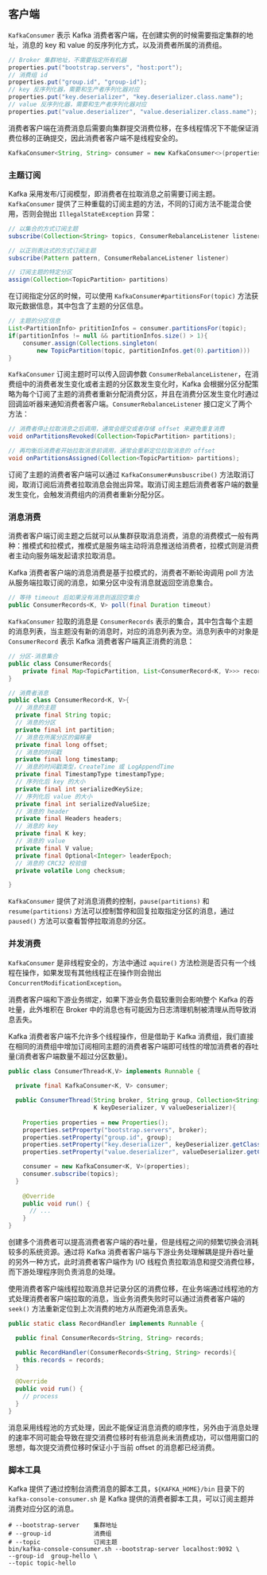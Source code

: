 ## 客户端
`KafkaConsumer` 表示 Kafka 消费者客户端，在创建实例的时候需要指定集群的地址，消息的 key 和 value 的反序列化方式，以及消费者所属的消费组。
```java
// Broker 集群地址，不需要指定所有机器
properties.put("bootstrap.servers", "host:port");
// 消费组 id
properties.put("group.id", "group-id");
// key 反序列化器，需要和生产者序列化器对应
properties.put("key.deserializer", "key.deserializer.class.name");
// value 反序列化器，需要和生产者序列化器对应
properties.put("value.deserializer", "value.deserializer.class.name");
```
消费者客户端在消费消息后需要向集群提交消费位移，在多线程情况下不能保证消费位移的正确提交，因此消费者客户端不是线程安全的。
```java
KafkaConsumer<String, String> consumer = new KafkaConsumer<>(properties);
```

### 主题订阅
Kafka 采用发布/订阅模型，即消费者在拉取消息之前需要订阅主题。`KafkaConsumer` 提供了三种重载的订阅主题的方法，不同的订阅方法不能混合使用，否则会抛出 `IllegalStateException` 异常：
```java
// 以集合的方式订阅主题
subscribe(Collection<String> topics, ConsumerRebalanceListener listener)

// 以正则表达式的方式订阅主题
subscribe(Pattern pattern, ConsumerRebalanceListener listener)

// 订阅主题的特定分区
assign(Collection<TopicPartition> partitions)
```
在订阅指定分区的时候，可以使用 `KafkaConsumer#partitionsFor(topic)` 方法获取元数据信息，其中包含了主题的分区信息。
```java
// 主题的分区信息
List<PartitionInfo> prititionInfos = consumer.partitionsFor(topic);
if(partitionInfos != null && partitionInfos.size() > 1){
    consumer.assign(Collections.singleton(
        new TopicPartition(topic, partitionInfos.get(0).partition)))
}
```
`KafkaConsumer` 订阅主题时可以传入回调参数 `ConsumerRebalanceListener`，在消费组中的消费者发生变化或者主题的分区数发生变化时，Kafka 会根据分区分配策略为每个订阅了主题的消费者重新分配消费分区，并且在消费分区发生变化时通过回调监听器来通知消费者客户端。`ConsumerRebalanceListener` 接口定义了两个方法：
```java
// 消费者停止拉取消息之后调用，通常会提交或者存储 offset 来避免重复消费
void onPartitionsRevoked(Collection<TopicPartition> partitions);

// 再均衡后消费者开始拉取消息前调用，通常会重新定位拉取消息的 offset
void onPartitionsAssigned(Collection<TopicPartition> partitions);
```
订阅了主题的消费者客户端可以通过 `KafkaConsumer#unsbuscribe()` 方法取消订阅，取消订阅后消费者拉取消息会抛出异常。取消订阅主题后消费者客户端的数量发生变化，会触发消费组内的消费者重新分配分区。

### 消息消费

消费者客户端订阅主题之后就可以从集群获取消息消费，消息的消费模式一般有两种：推模式和拉模式，推模式是服务端主动将消息推送给消费者，拉模式则是消费者主动向服务端发起请求拉取消息。

Kafka 消费者客户端的消息消费是基于拉模式的，消费者不断轮询调用 poll 方法从服务端拉取订阅的消息，如果分区中没有消息就返回空消息集合。
```java
// 等待 timeout 后如果没有消息则返回空集合
public ConsumerRecords<K, V> poll(final Duration timeout)
```
`KafkaConsumer` 拉取的消息是 `ConsumerRecords` 表示的集合，其中包含每个主题的消息列表，当主题没有新的消息时，对应的消息列表为空。消息列表中的对象是 `ConsumerRecord` 表示 Kafka 消费者客户端真正消费的消息：
```java
// 分区-消息集合
public class ConsumerRecords{
    private final Map<TopicPartition, List<ConsumerRecord<K, V>>> records;
}

// 消费者消息
public class ConsumerRecord<K, V>{
  // 消息的主题
  private final String topic;
  // 消息的分区
  private final int partition;
  // 消息在所属分区的偏移量
  private final long offset;
  // 消息的时间戳
  private final long timestamp;
  // 消息的时间戳类型，CreateTime 或 LogAppendTime
  private final TimestampType timestampType;
  // 序列化后 key 的大小
  private final int serializedKeySize;
  // 序列化后 value 的大小
  private final int serializedValueSize;
  // 消息的 header
  private final Headers headers;
  // 消息的 key
  private final K key;
  // 消息的 value
  private final V value;
  private final Optional<Integer> leaderEpoch;
  // 消息的 CRC32 校验值
  private volatile Long checksum;

}
```
`KafkaConsumer` 提供了对消息消费的控制，`pause(partitions)` 和 `resume(partitions)` 方法可以控制暂停和回复拉取指定分区的消息，通过 `paused()` 方法可以查看暂停拉取消息的分区。

### 并发消费
`KafkaConsumer` 是非线程安全的，方法中通过 `aquire()` 方法检测是否只有一个线程在操作，如果发现有其他线程正在操作则会抛出 `ConcurrentModificationException`。

消费者客户端和下游业务绑定，如果下游业务负载较重则会影响整个 Kafka 的吞吐量，此外堆积在 Broker 中的消息也有可能因为日志清理机制被清理从而导致消息丢失。

Kafka 消费者客户端不允许多个线程操作，但是借助于 Kafka 消费组，我们直接在相同的消费组中增加订阅相同主题的消费者客户端即可线性的增加消费者的吞吐量(消费者客户端数量不超过分区数量)。
```java
public class ConsumerThread<K,V> implements Runnable {
  
  private final KafkaConsumer<K, V> consumer;

  public ConsumerThread(String broker, String group, Collection<String> topics, 
                        K keyDeserializer, V valueDeserializer){
      
    Properties properties = new Properties();
    properties.setProperty("bootstrap.servers", broker);
    properties.setProperty("group.id", group);
    properties.setProperty("key.deserializer", keyDeserializer.getClass().getName());
    properties.setProperty("value.deserializer", valueDeserializer.getClass().getName());

    consumer = new KafkaConsumer<K, V>(properties);
    consumer.subscribe(topics);
  }
 
    @Override
    public void run() {
      // ...
    }
}
```
创建多个消费者可以提高消费者客户端的吞吐量，但是线程之间的频繁切换会消耗较多的系统资源。通过将 Kafka 消费者客户端与下游业务处理解耦是提升吞吐量的另外一种方式，此时消费者客户端作为 I/O 线程负责拉取消息和提交消费位移，而下游处理程序则负责消息的处理。

使用消费者客户端线程拉取消息并记录分区的消费位移，在业务端通过线程池的方式处理消费者客户端拉取的消息，当业务消费失败时可以通过消费者客户端的 `seek()` 方法重新定位到上次消费的地方从而避免消息丢失。
```java
public static class RecordHandler implements Runnable {

  public final ConsumerRecords<String, String> records;

  public RecordHandler(ConsumerRecords<String, String> records){
    this.records = records;
  }

  @Override
  public void run() {
    // process
  }
}
```
消息采用线程池的方式处理，因此不能保证消息消费的顺序性，另外由于消息处理的速率不同可能会导致在提交消费位移时有些消息尚未消费成功，可以借用窗口的思想，每次提交消费位移时保证小于当前 offset 的消息都已经消费。

### 脚本工具

Kafka 提供了通过控制台消费消息的脚本工具，`${KAFKA_HOME}/bin` 目录下的 `kafka-console-consumer.sh` 是 Kafka 提供的消费者脚本工具，可以订阅主题并消费对应分区的消息。

```shell script
# --bootstrap-server    集群地址
# --group-id            消费组
# --topic               订阅主题
bin/kafka-console-consumer.sh --bootstrap-server localhost:9092 \
--group-id  group-hello \
--topic topic-hello
```